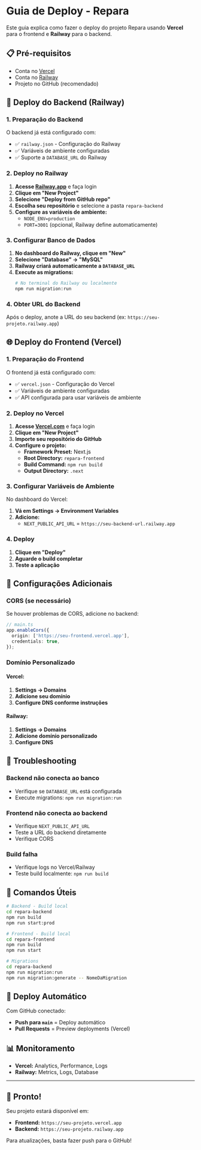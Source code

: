 # Guia de Deploy - Repara

Este guia explica como fazer o deploy do projeto Repara usando **Vercel** para o frontend e **Railway** para o backend.

## 📋 Pré-requisitos

- Conta no [Vercel](https://vercel.com)
- Conta no [Railway](https://railway.app)
- Projeto no GitHub (recomendado)

## 🚀 Deploy do Backend (Railway)

### 1. Preparação do Backend

O backend já está configurado com:
- ✅ `railway.json` - Configuração do Railway
- ✅ Variáveis de ambiente configuradas
- ✅ Suporte a `DATABASE_URL` do Railway

### 2. Deploy no Railway

1. **Acesse [Railway.app](https://railway.app)** e faça login
2. **Clique em "New Project"**
3. **Selecione "Deploy from GitHub repo"**
4. **Escolha seu repositório** e selecione a pasta `repara-backend`
5. **Configure as variáveis de ambiente:**
   - `NODE_ENV=production`
   - `PORT=3001` (opcional, Railway define automaticamente)

### 3. Configurar Banco de Dados

1. **No dashboard do Railway, clique em "New"**
2. **Selecione "Database" → "MySQL"**
3. **Railway criará automaticamente a `DATABASE_URL`**
4. **Execute as migrations:**
   ```bash
   # No terminal do Railway ou localmente
   npm run migration:run
   ```

### 4. Obter URL do Backend

Após o deploy, anote a URL do seu backend (ex: `https://seu-projeto.railway.app`)

## 🌐 Deploy do Frontend (Vercel)

### 1. Preparação do Frontend

O frontend já está configurado com:
- ✅ `vercel.json` - Configuração do Vercel
- ✅ Variáveis de ambiente configuradas
- ✅ API configurada para usar variáveis de ambiente

### 2. Deploy no Vercel

1. **Acesse [Vercel.com](https://vercel.com)** e faça login
2. **Clique em "New Project"**
3. **Importe seu repositório do GitHub**
4. **Configure o projeto:**
   - **Framework Preset:** Next.js
   - **Root Directory:** `repara-frontend`
   - **Build Command:** `npm run build`
   - **Output Directory:** `.next`

### 3. Configurar Variáveis de Ambiente

No dashboard do Vercel:
1. **Vá em Settings → Environment Variables**
2. **Adicione:**
   - `NEXT_PUBLIC_API_URL` = `https://seu-backend-url.railway.app`

### 4. Deploy

1. **Clique em "Deploy"**
2. **Aguarde o build completar**
3. **Teste a aplicação**

## 🔧 Configurações Adicionais

### CORS (se necessário)

Se houver problemas de CORS, adicione no backend:

```typescript
// main.ts
app.enableCors({
  origin: ['https://seu-frontend.vercel.app'],
  credentials: true,
});
```

### Domínio Personalizado

#### Vercel:
1. **Settings → Domains**
2. **Adicione seu domínio**
3. **Configure DNS conforme instruções**

#### Railway:
1. **Settings → Domains**
2. **Adicione domínio personalizado**
3. **Configure DNS**

## 🐛 Troubleshooting

### Backend não conecta ao banco
- Verifique se `DATABASE_URL` está configurada
- Execute migrations: `npm run migration:run`

### Frontend não conecta ao backend
- Verifique `NEXT_PUBLIC_API_URL`
- Teste a URL do backend diretamente
- Verifique CORS

### Build falha
- Verifique logs no Vercel/Railway
- Teste build localmente: `npm run build`

## 📝 Comandos Úteis

```bash
# Backend - Build local
cd repara-backend
npm run build
npm run start:prod

# Frontend - Build local
cd repara-frontend
npm run build
npm run start

# Migrations
cd repara-backend
npm run migration:run
npm run migration:generate -- NomeDaMigration
```

## 🔄 Deploy Automático

Com GitHub conectado:
- **Push para `main`** = Deploy automático
- **Pull Requests** = Preview deployments (Vercel)

## 📊 Monitoramento

- **Vercel:** Analytics, Performance, Logs
- **Railway:** Metrics, Logs, Database

---

## 🎉 Pronto!

Seu projeto estará disponível em:
- **Frontend:** `https://seu-projeto.vercel.app`
- **Backend:** `https://seu-projeto.railway.app`

Para atualizações, basta fazer push para o GitHub!
